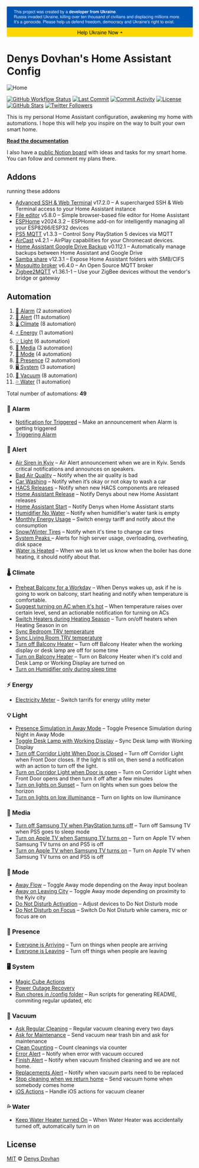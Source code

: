 [![SWUbanner](https://raw.githubusercontent.com/vshymanskyy/StandWithUkraine/main/banner-direct-single.svg)](https://stand-with-ukraine.pp.ua/)

# Denys Dovhan's Home Assistant Config

![Home](https://user-images.githubusercontent.com/3459374/152371766-1d2a1e17-34d3-4fe6-9e6d-aded02f14de1.png)

[![GitHub Workflow Status][github-img]][github-url]
[![Last Commit][last-commit-img]][github-url]
[![Commit Activity][commit-activity-img]][github-url]
[![License][license-img]][license-url]
[![GitHub Stars][stars-img]][github-url]
[![Twitter Followers][twitter-img]][twitter-url]

This is my personal Home Assistant configuration, awakening my home with automations. I hope this will help you inspire on the way to built your own smart home.

[**Read the documentation**](https://denysdovhan.com/smart-home)

I also have a [public Notion board](https://www.notion.so/denysdovhan/f09ea06da5db4cfa84d3ca50417b93b2?v=5fccab53c2fd4ac188ee0b92c2ca1cb9) with ideas and tasks for my smart home. You can follow and comment my plans there.

## Addons

running these addons

<!-- start-addons -->

- [Advanced SSH & Web Terminal](https://github.com/hassio-addons/addon-ssh) v17.2.0 – A supercharged SSH & Web Terminal access to your Home Assistant instance
- [File editor](https://github.com/home-assistant/addons/tree/master/configurator) v5.8.0 – Simple browser-based file editor for Home Assistant
- [ESPHome](https://esphome.io/) v2024.3.2 – ESPHome add-on for intelligently managing all your ESP8266/ESP32 devices
- [PS5 MQTT](https://github.com/FunkeyFlo/ps5-mqtt/tree/main/add-ons/ps5-mqtt) v1.3.3 – Control Sony PlayStation 5 devices via MQTT
- [AirCast](https://github.com/hassio-addons/addon-aircast) v4.2.1 – AirPlay capabilities for your Chromecast devices.
- [Home Assistant Google Drive Backup](https://github.com/sabeechen/hassio-google-drive-backup) v0.112.1 – Automatically manage backups between Home Assistant and Google Drive
- [Samba share](https://github.com/home-assistant/addons/tree/master/samba) v12.3.1 – Expose Home Assistant folders with SMB/CIFS
- [Mosquitto broker](https://github.com/home-assistant/addons/tree/master/mosquitto) v6.4.0 – An Open Source MQTT broker
- [Zigbee2MQTT](https://github.com/zigbee2mqtt/hassio-zigbee2mqtt/tree/master/zigbee2mqtt) v1.36.1-1 – Use your ZigBee devices without the vendor's bridge or gateway
<!-- end-addons -->

## Automation

<!-- start-automations -->

1. [🚨 Alarm](#-alarm) (2 automation)
1. [🔔 Alert](#-alert) (11 automation)
1. [🌡️ Climate](#-climate) (8 automation)
1. [⚡️ Energy](#-energy) (1 automation)
1. [💡 Light](#-light) (6 automation)
1. [🎵 Media](#-media) (3 automation)
1. [🚦 Mode](#-mode) (4 automation)
1. [🔘 Presence](#-presence) (2 automation)
1. [🖥️ System](#-system) (3 automation)
1. [🧹 Vacuum](#-vacuum) (8 automation)
1. [💦 Water](#-water) (1 automation)

Total number of automations: **49**️

### 🚨 Alarm

- [Notification for Triggered](https://github.com/denysdovhan/home-assistant-config/blob/f33927f6e0fb41a6f5541f5aec9c0dea573cab04/automations.yaml#L75) – Make an announcement when Alarm is getting triggered
- [Triggering Alarm](https://github.com/denysdovhan/home-assistant-config/blob/f33927f6e0fb41a6f5541f5aec9c0dea573cab04/automations.yaml#L52)

### 🔔 Alert

- [Air Siren in Kyiv](https://github.com/denysdovhan/home-assistant-config/blob/f33927f6e0fb41a6f5541f5aec9c0dea573cab04/automations.yaml#L1) – Air Alert announcement when we are in Kyiv. Sends critical notifications and announces on speakers.
- [Bad Air Quality](https://github.com/denysdovhan/home-assistant-config/blob/f33927f6e0fb41a6f5541f5aec9c0dea573cab04/automations.yaml#L401) – Notify when the air quality is bad
- [Car Washing](https://github.com/denysdovhan/home-assistant-config/blob/f33927f6e0fb41a6f5541f5aec9c0dea573cab04/automations.yaml#L516) – Notify when it’s okay or not okay to wash a car
- [HACS Releases](https://github.com/denysdovhan/home-assistant-config/blob/f33927f6e0fb41a6f5541f5aec9c0dea573cab04/automations.yaml#L271) – Notify when new HACS components are released
- [Home Assistant Release](https://github.com/denysdovhan/home-assistant-config/blob/f33927f6e0fb41a6f5541f5aec9c0dea573cab04/automations.yaml#L240) – Notify Denys about new Home Assistant releases
- [Home Assistant Start](https://github.com/denysdovhan/home-assistant-config/blob/f33927f6e0fb41a6f5541f5aec9c0dea573cab04/automations.yaml#L308) – Notify Denys when Home Assistant starts
- [Humidifier No Water](https://github.com/denysdovhan/home-assistant-config/blob/f33927f6e0fb41a6f5541f5aec9c0dea573cab04/automations.yaml#L490) – Notify when humidifier's water tank is empty
- [Monthly Energy Usage](https://github.com/denysdovhan/home-assistant-config/blob/f33927f6e0fb41a6f5541f5aec9c0dea573cab04/automations.yaml#L639) – Switch energy tariff and notify about the consumption
- [Snow/Winter Tires](https://github.com/denysdovhan/home-assistant-config/blob/f33927f6e0fb41a6f5541f5aec9c0dea573cab04/automations.yaml#L566) – Notify when it's time to change car tires
- [System Peaks ](https://github.com/denysdovhan/home-assistant-config/blob/f33927f6e0fb41a6f5541f5aec9c0dea573cab04/automations.yaml#L328) – Alerts for high server usage, overloading, overheating, disk space
- [Water is Heated](https://github.com/denysdovhan/home-assistant-config/blob/f33927f6e0fb41a6f5541f5aec9c0dea573cab04/automations.yaml#L1853) – When we ask to let us know when the boiler has done heating, it should notify about that.

### 🌡️ Climate

- [Preheat Balcony for a Workday](https://github.com/denysdovhan/home-assistant-config/blob/f33927f6e0fb41a6f5541f5aec9c0dea573cab04/automations.yaml#L933) – When Denys wakes up, ask if he is going to work on balcony, start heating and notify when temperature is comfortable.
- [Suggest turning on AC when it's hot](https://github.com/denysdovhan/home-assistant-config/blob/f33927f6e0fb41a6f5541f5aec9c0dea573cab04/automations.yaml#LNone) – When temperature raises over certain level, send an actionable notification for turning on ACs
- [Switch Heaters during Heating Season](https://github.com/denysdovhan/home-assistant-config/blob/f33927f6e0fb41a6f5541f5aec9c0dea573cab04/automations.yaml#L768) – Turn on/off heaters when Heating Season in on
- [Sync Bedroom TRV temperature](https://github.com/denysdovhan/home-assistant-config/blob/f33927f6e0fb41a6f5541f5aec9c0dea573cab04/automations.yaml#L759)
- [Sync Living Room TRV temperature](https://github.com/denysdovhan/home-assistant-config/blob/f33927f6e0fb41a6f5541f5aec9c0dea573cab04/automations.yaml#L750)
- [Turn off Balcony Heater](https://github.com/denysdovhan/home-assistant-config/blob/f33927f6e0fb41a6f5541f5aec9c0dea573cab04/automations.yaml#L881) – Turn off Balcony Heater when the working display or desk lamp are off for some time
- [Turn on Balcony Heater](https://github.com/denysdovhan/home-assistant-config/blob/f33927f6e0fb41a6f5541f5aec9c0dea573cab04/automations.yaml#L841) – Turn on Balcony Heater when it's cold and Desk Lamp or Working Display are turned on
- [Turn on Humidifier only during sleep time](https://github.com/denysdovhan/home-assistant-config/blob/f33927f6e0fb41a6f5541f5aec9c0dea573cab04/automations.yaml#L1979)

### ⚡️ Energy

- [Electricity Meter](https://github.com/denysdovhan/home-assistant-config/blob/f33927f6e0fb41a6f5541f5aec9c0dea573cab04/automations.yaml#L679) – Switch tarrifs for energy utility meter

### 💡 Light

- [Presence Simulation in Away Mode](https://github.com/denysdovhan/home-assistant-config/blob/f33927f6e0fb41a6f5541f5aec9c0dea573cab04/automations.yaml#L1319) – Toggle Presence Simulation during Night in Away Mode
- [Toggle Desk Lamp with Working Display](https://github.com/denysdovhan/home-assistant-config/blob/f33927f6e0fb41a6f5541f5aec9c0dea573cab04/automations.yaml#L1234) – Sync Desk lamp with Working Display
- [Turn off Corridor Light When Door is Closed](https://github.com/denysdovhan/home-assistant-config/blob/f33927f6e0fb41a6f5541f5aec9c0dea573cab04/automations.yaml#L1158) – Turn off Corridor Light when Front Door closes. If the light is still on, then send a notification with an action to turn off the light.
- [Turn on Corridor Light when Door is open](https://github.com/denysdovhan/home-assistant-config/blob/f33927f6e0fb41a6f5541f5aec9c0dea573cab04/automations.yaml#L1135) – Turn on Corridor Light when Front Door opens and then turn it off after a few minutes
- [Turn on lights on Sunset](https://github.com/denysdovhan/home-assistant-config/blob/f33927f6e0fb41a6f5541f5aec9c0dea573cab04/automations.yaml#L1027) – Turn on lights when sun goes below the horizon
- [Turn on lights on low illuminance](https://github.com/denysdovhan/home-assistant-config/blob/f33927f6e0fb41a6f5541f5aec9c0dea573cab04/automations.yaml#L1076) – Turn on lights on low illuminance

### 🎵 Media

- [Turn off Samsung TV when PlayStation turns off](https://github.com/denysdovhan/home-assistant-config/blob/f33927f6e0fb41a6f5541f5aec9c0dea573cab04/automations.yaml#L95) – Turn off Samsung TV when PS5 goes to sleep mode
- [Turn on Apple TV when Samsung TV turns on](https://github.com/denysdovhan/home-assistant-config/blob/f33927f6e0fb41a6f5541f5aec9c0dea573cab04/automations.yaml#L2148) – Turn on Apple TV when Samsung TV turns on and PS5 is off
- [Turn on Apple TV when Samsung TV turns on](https://github.com/denysdovhan/home-assistant-config/blob/f33927f6e0fb41a6f5541f5aec9c0dea573cab04/automations.yaml#L2148) – Turn on Apple TV when Samsung TV turns on and PS5 is off

### 🚦 Mode

- [Away Flow](https://github.com/denysdovhan/home-assistant-config/blob/f33927f6e0fb41a6f5541f5aec9c0dea573cab04/automations.yaml#L1285) – Toggle Away mode depending on the Away input boolean
- [Away on Leaving City](https://github.com/denysdovhan/home-assistant-config/blob/f33927f6e0fb41a6f5541f5aec9c0dea573cab04/automations.yaml#L1295) – Toggle Away mode depending on proximity to the Kyiv city
- [Do Not Disturb Activation](https://github.com/denysdovhan/home-assistant-config/blob/f33927f6e0fb41a6f5541f5aec9c0dea573cab04/automations.yaml#L1250) – Adjust devices to Do Not Disturb mode
- [Do Not Disturb on Focus](https://github.com/denysdovhan/home-assistant-config/blob/f33927f6e0fb41a6f5541f5aec9c0dea573cab04/automations.yaml#L1267) – Switch Do Not Disturb while camera, mic or focus are on

### 🔘 Presence

- [Everyone is Arriving](https://github.com/denysdovhan/home-assistant-config/blob/f33927f6e0fb41a6f5541f5aec9c0dea573cab04/automations.yaml#L1347) – Turn on things when people are arriving
- [Everyone is Leaving](https://github.com/denysdovhan/home-assistant-config/blob/f33927f6e0fb41a6f5541f5aec9c0dea573cab04/automations.yaml#L1427) – Turn off things when people are leaving

### 🖥️ System

- [Magic Cube Actions](https://github.com/denysdovhan/home-assistant-config/blob/f33927f6e0fb41a6f5541f5aec9c0dea573cab04/automations.yaml#L118)
- [Power Outage Recovery](https://github.com/denysdovhan/home-assistant-config/blob/f33927f6e0fb41a6f5541f5aec9c0dea573cab04/automations.yaml#L1921)
- [Run chores in /config folder](https://github.com/denysdovhan/home-assistant-config/blob/f33927f6e0fb41a6f5541f5aec9c0dea573cab04/automations.yaml#L2219) – Run scripts for generating README, commiting regular updated, etc

### 🧹 Vacuum

- [Ask Regular Cleaning](https://github.com/denysdovhan/home-assistant-config/blob/f33927f6e0fb41a6f5541f5aec9c0dea573cab04/automations.yaml#L1499) – Regular vacuum cleaning every two days
- [Ask for Maintenance](https://github.com/denysdovhan/home-assistant-config/blob/f33927f6e0fb41a6f5541f5aec9c0dea573cab04/automations.yaml#L1638) – Send vacuum near trash bin and ask for maintenance
- [Clean Counting](https://github.com/denysdovhan/home-assistant-config/blob/f33927f6e0fb41a6f5541f5aec9c0dea573cab04/automations.yaml#L2202) – Count cleanings via counter
- [Error Alert](https://github.com/denysdovhan/home-assistant-config/blob/f33927f6e0fb41a6f5541f5aec9c0dea573cab04/automations.yaml#L1610) – Notify when error with vacuum occured
- [Finish Alert](https://github.com/denysdovhan/home-assistant-config/blob/f33927f6e0fb41a6f5541f5aec9c0dea573cab04/automations.yaml#L1577) – Notify when vacuum finished cleaning and we are not home.
- [Replacements Alert](https://github.com/denysdovhan/home-assistant-config/blob/f33927f6e0fb41a6f5541f5aec9c0dea573cab04/automations.yaml#L1702) – Notify when vacuum parts need to be replaced
- [Stop cleaning when we return home](https://github.com/denysdovhan/home-assistant-config/blob/f33927f6e0fb41a6f5541f5aec9c0dea573cab04/automations.yaml#L1559) – Send vacuum home when somebody comes home
- [iOS Actions](https://github.com/denysdovhan/home-assistant-config/blob/f33927f6e0fb41a6f5541f5aec9c0dea573cab04/automations.yaml#L1782) – Handle iOS actions for vacuum cleaner

### 💦 Water

- [Keep Water Heater turned On](https://github.com/denysdovhan/home-assistant-config/blob/f33927f6e0fb41a6f5541f5aec9c0dea573cab04/automations.yaml#L2175) – When Water Heater was accidentally turned off, automatically turn in on
<!-- end-automations -->

## License

[MIT][license-url] © [Denys Dovhan][denysdovhan]

<!-- References -->

[github-url]: https://github.com/denysdovhan/home-assistant-config
[github-img]: https://img.shields.io/github/actions/workflow/status/denysdovhan/home-assistant-config/homeassistant.yml?style=flat-square
[last-commit-img]: https://img.shields.io/github/last-commit/denysdovhan/home-assistant-config?style=flat-square
[commit-activity-img]: https://img.shields.io/github/commit-activity/m/denysdovhan/home-assistant-config?style=flat-square
[license-url]: https://github.com/denysdovhan/home-assistant-config/blob/master/LICENSE
[license-img]: https://img.shields.io/github/license/denysdovhan/home-assistant-config?style=flat-square
[twitter-url]: https://twitter.com/denysdovhan
[twitter-img]: https://img.shields.io/twitter/follow/denysdovhan?label=Follow
[stars-img]: https://img.shields.io/github/stars/denysdovhan/home-assistant-config?style=social
[denysdovhan]: https://denysdovhan.com
